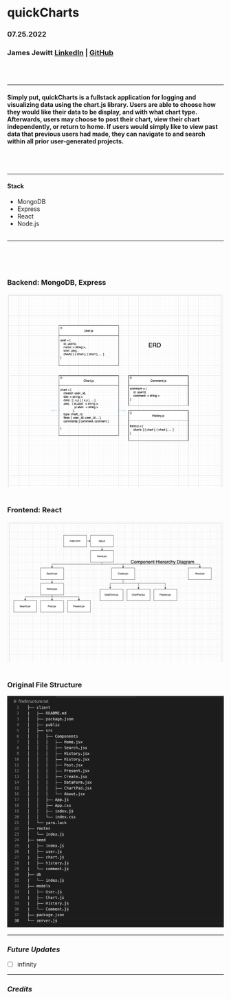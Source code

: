 # quickCharts
### 07.25.2022
### James Jewitt [LinkedIn]( https://www.linkedin.com/in/james-jewitt/ ) |  [GitHub](https://github.com/jamest7783) 
<br /><br />

***
#### Simply put, quickCharts is a fullstack application for logging and visualizing data using the chart.js library. Users are able to choose how they would like their data to be display, and with what chart type. Afterwards, users may choose to post their chart, view their chart independently, or return to home. If users would simply like to view past data that previous users had made, they can navigate to and search within all prior user-generated projects. 
<br /><br />


***

#### Stack 
* MongoDB
* Express
* React
* Node.js
<br /><br />

***
###  <br /><br />
###  Backend: MongoDB, Express   
![Image1](ERD.png)
<br /><br />
###  Frontend: React 
![Image2](ComponentHierachyDiagram.png.png)
<br /><br />
###  Original File Structure 
![Image3](fileStructure.png)

***

### ***Future Updates***
- [ ] infinity


***

### ***Credits***

 